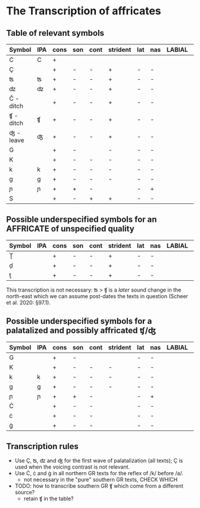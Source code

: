 The Transcription of affricates
===============================

Table of relevant symbols
-------------------------

| Symbol	| IPA	| cons	| son	| cont	| strident	| lat	| nas	| LABIAL	| CORONAL	| ant	| dist	| DORSAL	| LARYNGEAL	| voice	|
| ---		|---	| ---	| ---	| ---	| ---		| ---	| ---	| ---		| ---		| ---	| ---	| ---		| ---		| ---	|
| C			| C		| +		|		|		|			|		|		|			|			|		|		|			|			|		|
| Ç			|		| +		| -		| -		| +			| -		| -		|			| +			| +		| -		|			|			|		|
| ʦ			| ʦ		| +		| -		| -		| +			| -		| -		|			| +			| +		| -		|			|			| -		|
| ʣ		| ʣ	| +		| -		| -		| +			| -		| -		|			| +			| +		| -		|			|			| +		|
| Č - ditch	|		| +		| -		| -		| +			| -		| -		|			| +			| -		| +		|			|			|		|
| ʧ	- ditch	| ʧ		| +		| -		| -		| +			| -		| -		|			| +			| -		| +		|			|			| -		|
| ʤ	 - leave| ʤ		| +		| -		| -		| +			| -		| -		|			| +			| -		| +		|			|			| +		|
| G			|		| +		| -		| 		| -			| -		| -		|			|			|		|		| +			|			|		|
| K			|		| +		| -		| -		| -			| -		| -		|			|			|		|		| +			|			|		|
| k			| k		| +		| -		| -		| -			| -		| -		|			|			|		|		| +			|			| -		|
| g			| g		| +		| -		| -		| -			| -		| -		|			|			|		|		| +			|			| +		|
| ɲ			| ɲ		| +		| +		| -		|			| -		| +		|			|			|		|		| +			|			| +		|
| S			|		| +		| -		| +		| +			| -		| -		|			| +			| +		| -		|			|			|		|

Possible underspecified symbols for an AFFRICATE of unspecified quality
-----------------------------------------------------------------------
| Symbol	| IPA	| cons	| son	| cont	| strident	| lat	| nas	| LABIAL	| CORONAL	| ant	| dist	| DORSAL	| LARYNGEAL	| voice	|
| ---		|---	| ---	| ---	| ---	| ---		| ---	| ---	| ---		| ---		| ---	| ---	| ---		| ---		| ---	|
| Ţ  		|		| +		| -		| -		| +			| -		| -		|			| +			|		|		|			|			| 		|
| ḑ			|		| +		| -		| -		| +			| -		| -		|			| +			|		|		|			|			| +		|
| ţ			|		| +		| -		| -		| +			| -		| -		|			| +			|		|		|			|			| -		|

This transcription is not necessary: ʦ > ʧ is a *later* sound change in 
the north-east which we can assume post-dates the texts in question
(Scheer et al. 2020: §97.1).

Possible underspecified symbols for a palatalized and possibly affricated ʧ/ʤ
------------------------------------------------------------------------------
| Symbol	| IPA	| cons	| son	| cont	| strident	| lat	| nas	| LABIAL	| CORONAL	| ant	| dist	| DORSAL	| back	| LARYNGEAL	| voice	|
| ---		|---	| ---	| ---	| ---	| ---		| ---	| ---	| ---		| ---		| ---	| ---	| ---		| ---	| ---		| ---	|
| G         |       | +		| -		| 		| 			| -		| -		|			|			|		|		| +			|		| 			| 		|
| K			|		| +		| -		| -		| -			| -		| -		|			|			|		|		| +			| +		|			|		|
| k			| k		| +		| -		| -		| -			| -		| -		|			|			|		|		| +			| +		|			| -		|
| g			| g		| +		| -		| -		| -			| -		| -		|			|			|		|		| +			| +		|			| +		|
| ɲ			| ɲ		| +		| +		| -		|			| -		| +		|			|			|		|		| +			| -		|			| +		|
| Ċ			|		| +		| -		| -		|			| -		| -		|			|			|		|		| +			|		|			|		|
| ċ			|		| +		| -		| -		|			| -		| -		|			|			|		|		| +			|		|			| -		|
| ġ			|		| +		| -		| -		|			| -		| -		|			|			|		|		| +			|		|			| +		|

Transcription rules
-------------------

* Use Ç, ʦ, ʣ and ʤ for the first wave of palatalization (all texts);
	Ç is used when the voicing contrast is not relevant.
* Use Ċ, ċ and ġ in all northern GR texts for the reflex of /k/ before /a/.
	* not necessary in the "pure" southern GR texts, CHECK WHICH
* TODO: how to transcribe southern GR ʧ which come from a different source?
	* retain ʧ in the table?